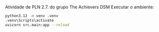Atividade de PLN 2.7. do grupo The Achievers DSM
Executar o ambiente:
```bash
python3.12 -m venv .venv
.venv\Scripts\activate
uvicorn src.main:app --reload
```
